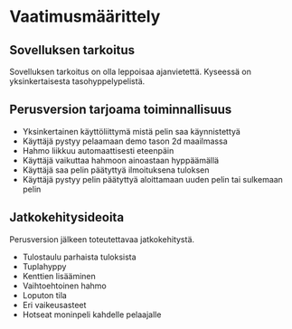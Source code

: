 # Vaatimusmäärittely

## Sovelluksen tarkoitus

Sovelluksen tarkoitus on olla leppoisaa ajanvietettä. Kyseessä on yksinkertaisesta tasohyppelypelistä.

## Perusversion tarjoama toiminnallisuus

* Yksinkertainen käyttöliittymä mistä pelin saa käynnistettyä
* Käyttäjä pystyy pelaamaan demo tason 2d maailmassa
* Hahmo liikkuu automaattisesti eteenpäin
* Käyttäjä vaikuttaa hahmoon ainoastaan hyppäämällä
* Käyttäjä saa pelin päätyttyä ilmoituksena tuloksen
* Käyttäjä pystyy pelin päätyttyä aloittamaan uuden pelin tai sulkemaan pelin

## Jatkokehitysideoita

Perusversion jälkeen toteutettavaa jatkokehitystä.

* Tulostaulu parhaista tuloksista
* Tuplahyppy
* Kenttien lisääminen
* Vaihtoehtoinen hahmo
* Loputon tila
* Eri vaikeusasteet
* Hotseat moninpeli kahdelle pelaajalle

